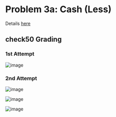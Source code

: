 # Problem 3a: Cash (Less)

Details [here](https://cs50.harvard.edu/x/2022/psets/1/cash/)

## check50 Grading

### 1st Attempt

![image](https://user-images.githubusercontent.com/101081243/194732115-2ccd74ef-f98d-4da9-94cc-1630624e4468.png)

### 2nd Attempt

![image](https://user-images.githubusercontent.com/101081243/194732182-d0962168-e6d1-4374-a844-964bb0374ed3.png)

![image](https://user-images.githubusercontent.com/101081243/194732211-3be032cb-92f3-41dd-973d-4185945bbd45.png)

![image](https://user-images.githubusercontent.com/101081243/194732198-5556ed41-105a-4276-9864-050239f5cbb9.png)





